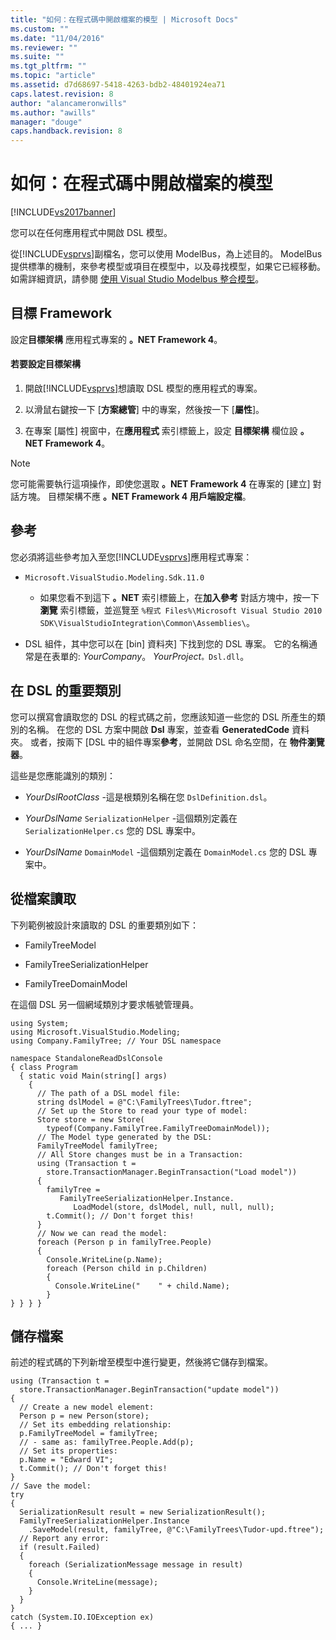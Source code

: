 ```yaml
---
title: "如何：在程式碼中開啟檔案的模型 | Microsoft Docs"
ms.custom: ""
ms.date: "11/04/2016"
ms.reviewer: ""
ms.suite: ""
ms.tgt_pltfrm: ""
ms.topic: "article"
ms.assetid: d7d68697-5418-4263-bdb2-48401924ea71
caps.latest.revision: 8
author: "alancameronwills"
ms.author: "awills"
manager: "douge"
caps.handback.revision: 8
---
```

# 如何：在程式碼中開啟檔案的模型
[!INCLUDE[vs2017banner](../code-quality/includes/vs2017banner.md)]

您可以在任何應用程式中開啟 DSL 模型。  
  
 從[!INCLUDE[vsprvs](../code-quality/includes/vsprvs_md.md)]副檔名，您可以使用 ModelBus，為上述目的。  ModelBus 提供標準的機制，來參考模型或項目在模型中，以及尋找模型，如果它已經移動。  如需詳細資訊，請參閱 [使用 Visual Studio Modelbus 整合模型](../modeling/integrating-models-by-using-visual-studio-modelbus.md)。  
  
## 目標 Framework  
 設定**目標架構** 應用程式專案的  **。NET Framework 4**。  
  
#### 若要設定目標架構  
  
1.  開啟[!INCLUDE[vsprvs](../code-quality/includes/vsprvs_md.md)]想讀取 DSL 模型的應用程式的專案。  
  
2.  以滑鼠右鍵按一下 \[**方案總管**\] 中的專案，然後按一下 \[**屬性**\]。  
  
3.  在專案 \[屬性\] 視窗中，在**應用程式** 索引標籤上，設定 **目標架構** 欄位設  **。NET Framework 4**。  
  
> [!NOTE]
>  您可能需要執行這項操作，即使您選取 **。NET Framework 4** 在專案的 \[建立\] 對話方塊。  目標架構不應 **。NET Framework 4 用戶端設定檔**。  
  
## 參考  
 您必須將這些參考加入至您[!INCLUDE[vsprvs](../code-quality/includes/vsprvs_md.md)]應用程式專案：  
  
-   `Microsoft.VisualStudio.Modeling.Sdk.11.0`  
  
    -   如果您看不到這下 **。NET** 索引標籤上，在**加入參考** 對話方塊中，按一下 **瀏覽** 索引標籤，並巡覽至  `%程式 Files%\Microsoft Visual Studio 2010 SDK\VisualStudioIntegration\Common\Assemblies\`。  
  
-   DSL 組件，其中您可以在 \[bin\] 資料夾\] 下找到您的 DSL 專案。  它的名稱通常是在表單的:  *YourCompany*。 *YourProject*`。Dsl.dll`。  
  
## 在 DSL 的重要類別  
 您可以撰寫會讀取您的 DSL 的程式碼之前，您應該知道一些您的 DSL 所產生的類別的名稱。  在您的 DSL 方案中開啟 **Dsl** 專案，並查看 **GeneratedCode** 資料夾。  或者，按兩下 \[DSL 中的組件專案**參考**，並開啟 DSL 命名空間，在 **物件瀏覽器**。  
  
 這些是您應能識別的類別：  
  
-   *YourDslRootClass* \-這是根類別名稱在您 `DslDefinition.dsl`。  
  
-   *YourDslName* `SerializationHelper` \-這個類別定義在 `SerializationHelper.cs` 您的 DSL 專案中。  
  
-   *YourDslName* `DomainModel` \-這個類別定義在 `DomainModel.cs` 您的 DSL 專案中。  
  
## 從檔案讀取  
 下列範例被設計來讀取的 DSL 的重要類別如下：  
  
-   FamilyTreeModel  
  
-   FamilyTreeSerializationHelper  
  
-   FamilyTreeDomainModel  
  
 在這個 DSL 另一個網域類別才要求帳號管理員。  
  
```  
using System;  
using Microsoft.VisualStudio.Modeling;  
using Company.FamilyTree; // Your DSL namespace  
  
namespace StandaloneReadDslConsole  
{ class Program  
  { static void Main(string[] args)  
    {  
      // The path of a DSL model file:  
      string dslModel = @"C:\FamilyTrees\Tudor.ftree";  
      // Set up the Store to read your type of model:  
      Store store = new Store(  
        typeof(Company.FamilyTree.FamilyTreeDomainModel));  
      // The Model type generated by the DSL:  
      FamilyTreeModel familyTree;  
      // All Store changes must be in a Transaction:  
      using (Transaction t =   
        store.TransactionManager.BeginTransaction("Load model"))  
      {  
        familyTree =   
           FamilyTreeSerializationHelper.Instance.  
              LoadModel(store, dslModel, null, null, null);  
        t.Commit(); // Don't forget this!  
      }  
      // Now we can read the model:  
      foreach (Person p in familyTree.People)  
      {  
        Console.WriteLine(p.Name);   
        foreach (Person child in p.Children)  
        {  
          Console.WriteLine("    " + child.Name);  
        }  
} } } }  
```  
  
## 儲存檔案  
 前述的程式碼的下列新增至模型中進行變更，然後將它儲存到檔案。  
  
```  
using (Transaction t =  
  store.TransactionManager.BeginTransaction("update model"))  
{  
  // Create a new model element:  
  Person p = new Person(store);  
  // Set its embedding relationship:  
  p.FamilyTreeModel = familyTree;  
  // - same as: familyTree.People.Add(p);  
  // Set its properties:  
  p.Name = "Edward VI";  
  t.Commit(); // Don't forget this!  
}  
// Save the model:  
try  
{  
  SerializationResult result = new SerializationResult();  
  FamilyTreeSerializationHelper.Instance  
    .SaveModel(result, familyTree, @"C:\FamilyTrees\Tudor-upd.ftree");  
  // Report any error:  
  if (result.Failed)  
  {  
    foreach (SerializationMessage message in result)  
    {  
      Console.WriteLine(message);  
    }  
  }  
}  
catch (System.IO.IOException ex)  
{ ... }  
```